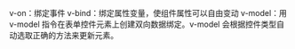 v-on：绑定事件
v-bind：绑定属性变量，使组件属性可以自由变动
v-model：用 v-model 指令在表单控件元素上创建双向数据绑定。v-model 会根据控件类型自动选取正确的方法来更新元素。
